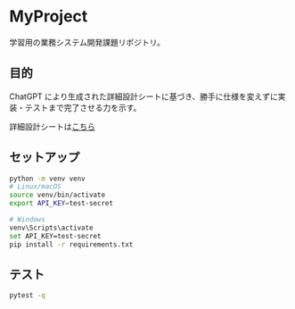 # MyProject

学習用の業務システム開発課題リポジトリ。

## 目的

ChatGPT により生成された詳細設計シートに基づき、勝手に仕様を変えずに実装・テストまで完了させる力を示す。

詳細設計シートは[こちら](docs/詳細設計.md)

## セットアップ

```bash
python -m venv venv
# Linux/macOS
source venv/bin/activate
export API_KEY=test-secret

# Windows
venv\Scripts\activate
set API_KEY=test-secret
pip install -r requirements.txt
```

## テスト

```bash
pytest -q
```
